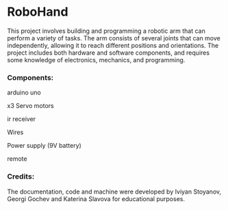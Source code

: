 # RoboHand
This project involves building and programming a robotic arm that can perform a variety of tasks. The arm consists of several joints that can move independently, allowing it to reach different positions and orientations. The project includes both hardware and software components, and requires some knowledge of electronics, mechanics, and programming.

### Components:
arduino uno
 
x3 Servo motors

ir receiver

Wires

Power supply (9V battery)

remote


### Credits:

 The documentation, code and machine were developed by Iviyan Stoyanov, Georgi Gochev and Katerina Slavova for educational purposes.
